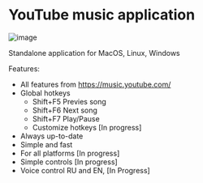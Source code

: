 # YouTube music application

![image](https://user-images.githubusercontent.com/2098777/54933010-eaebfb80-4f2c-11e9-9049-7bf1d40b9d6e.png)

Standalone application for MacOS, Linux, Windows

Features:
* All features from https://music.youtube.com/
* Global hotkeys
  * Shift+F5 Previes song
  * Shift+F6 Next song
  * Shift+F7 Play/Pause
  * Customize hotkeys [In progress]
* Always up-to-date
* Simple and fast
* For all platforms [In progress]
* Simple controls [In progress]
* Voice control RU and EN, [In Progress]
